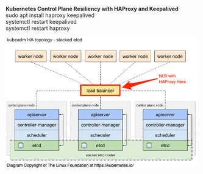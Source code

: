 <p><strong>Kubernetes Control Plane Resiliency with HAProxy and Keepalived</strong><br />
sudo apt install haproxy keepalived<br />
systemctl restart keepalived<br />
systemctl restart haproxy</p>

<p><img alt="" src="image.png" /></p>
